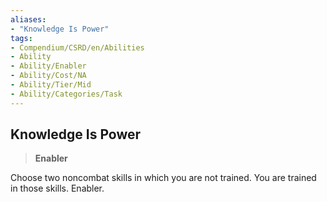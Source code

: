 ```yaml
---
aliases:
- "Knowledge Is Power"
tags:
- Compendium/CSRD/en/Abilities
- Ability
- Ability/Enabler
- Ability/Cost/NA
- Ability/Tier/Mid
- Ability/Categories/Task
---
```


  
## Knowledge Is Power  
>**Enabler**
  
Choose two noncombat skills in which you are not trained. You are trained in those skills. Enabler.